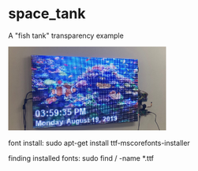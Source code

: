 # space_tank
A "fish tank" transparency example

<img src="./images/fish_tank_screenshot.jpeg" width = 320>

font install:
sudo apt-get install ttf-mscorefonts-installer

finding installed fonts:
sudo find / -name *.ttf


